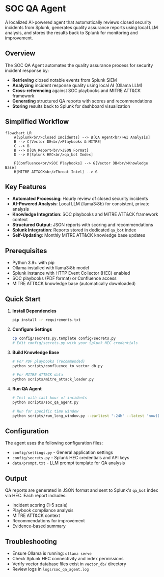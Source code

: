 # SOC QA Agent

A localized AI-powered agent that automatically reviews closed security incidents from Splunk, generates quality assurance reports using local LLM analysis, and stores the results back to Splunk for monitoring and improvement.

## Overview

The SOC QA Agent automates the quality assurance process for security incident response by:

- **Retrieving** closed notable events from Splunk SIEM
- **Analyzing** incident response quality using local AI (Ollama LLM)
- **Cross-referencing** against SOC playbooks and MITRE ATT&CK framework
- **Generating** structured QA reports with scores and recommendations
- **Storing** results back to Splunk for dashboard visualization

## Simplified Workflow

```mermaid
flowchart LR
    A[Splunk<br/>Closed Incidents] --> B[QA Agent<br/>AI Analysis]
    B --> C[Vector DB<br/>Playbooks & MITRE]
    C --> B
    B --> D[QA Report<br/>JSON Format]
    D --> E[Splunk HEC<br/>qa_bot Index]
    
    F[Confluence<br/>SOC Playbooks] --> G[Vector DB<br/>Knowledge Base]
    H[MITRE ATT&CK<br/>Threat Intel] --> G
```

## Key Features

- **Automated Processing**: Hourly review of closed security incidents
- **AI-Powered Analysis**: Local LLM (llama3:8b) for consistent, private analysis
- **Knowledge Integration**: SOC playbooks and MITRE ATT&CK framework context
- **Structured Output**: JSON reports with scoring and recommendations
- **Splunk Integration**: Reports stored in dedicated `qa_bot` index
- **Self-Updating**: Monthly MITRE ATT&CK knowledge base updates



## Prerequisites

- Python 3.9+ with pip
- Ollama installed with llama3:8b model
- Splunk instance with HTTP Event Collector (HEC) enabled
- SOC playbooks (PDF format) or Confluence access
- MITRE ATT&CK knowledge base (automatically downloaded)

## Quick Start

1. **Install Dependencies**
   ```bash
   pip install -r requirements.txt
   ```

2. **Configure Settings**
   ```bash
   cp config/secrets.py.template config/secrets.py
   # Edit config/secrets.py with your Splunk HEC credentials
   ```

3. **Build Knowledge Base**
   ```bash
   # For PDF playbooks (recommended)
   python scripts/confluence_to_vector_db.py
   
   # For MITRE ATT&CK data
   python scripts/mitre_attack_loader.py
   ```

4. **Run QA Agent**
   ```bash
   # Test with last hour of incidents
   python scripts/soc_qa_agent.py
   
   # Run for specific time window
   python scripts/run_long_window.py --earliest "-24h" --latest "now()"
   ```

## Configuration

The agent uses the following configuration files:

- `config/settings.py` - General application settings
- `config/secrets.py` - Splunk HEC credentials and API keys
- `data/prompt.txt` - LLM prompt template for QA analysis

## Output

QA reports are generated in JSON format and sent to Splunk's `qa_bot` index via HEC. Each report includes:

- Incident scoring (1-5 scale)
- Playbook compliance analysis
- MITRE ATT&CK context
- Recommendations for improvement
- Evidence-based summary

## Troubleshooting

- Ensure Ollama is running: `ollama serve`
- Check Splunk HEC connectivity and index permissions
- Verify vector database files exist in `vector_db/` directory
- Review logs in `logs/soc_qa_agent.log`
